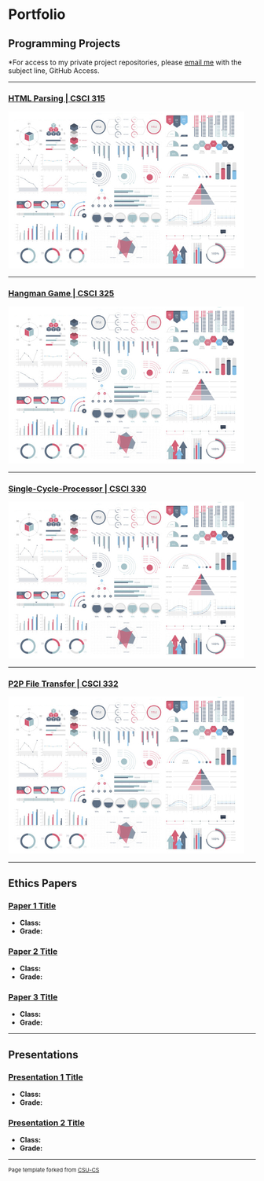 Portfolio
=========

Programming Projects
--------------------

*For access to my private project repositories, please [email me](mailto:badiaz@csustudent.net?subject=GitHub%20Access) with the subject line, GitHub Access.

---
### [HTML Parsing | CSCI 315](project1)

![Project 1 Thumbnail Name](images/dummy_thumbnail.jpg)

---
### [Hangman Game | CSCI 325](project1)

![Project 2 Thumbnail Name](images/dummy_thumbnail.jpg)

---
### [Single-Cycle-Processor | CSCI 330](project1)

![Project 3 Thumbnail Name](images/dummy_thumbnail.jpg)

---
### [P2P File Transfer | CSCI 332](project1)

![Project 4 Thumbnail Name](images/dummy_thumbnail.jpg)

---

Ethics Papers
-------------

### [Paper 1 Title](/pdf/sample_presentation.pdf)

-   **Class:**  
-   **Grade:**

### [Paper 2 Title](/pdf/sample_presentation.pdf)

-   **Class:** 
-   **Grade:**

### [Paper 3 Title](/pdf/sample_presentation.pdf)

-   **Class:** 
-   **Grade:**

---

Presentations
-------------

### [Presentation 1 Title](/pdf/sample_presentation.pdf)

- **Class:** 
- **Grade:**


### [Presentation 2 Title](/pdf/sample_presentation.pdf)

- **Class:** 
- **Grade:**

---

<p style="font-size:11px">Page template forked from <a href="https://github.com/csu-cs/csci-portfolio">CSU-CS</a></p>
<!-- Remove above link if you don't want to attributive -->
